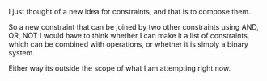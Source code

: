 I just thought of a new idea for constraints, and that is to compose them.

So a new constraint that can be joined by two other constraints using AND, OR, NOT
I would have to think whether I can make it a list of constraints, which can be combined with operations, or whether it is simply a binary system.

Either way its outside the scope of what I am attempting right now.